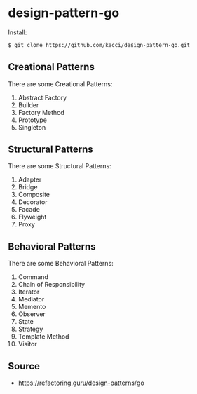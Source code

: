 # design-pattern-go

Install:
```sh
$ git clone https://github.com/kecci/design-pattern-go.git
```

## Creational Patterns
There are some Creational Patterns:
1. Abstract Factory
2. Builder
3. Factory Method
4. Prototype
5. Singleton

## Structural Patterns
There are some Structural Patterns:
1. Adapter
2. Bridge
3. Composite
4. Decorator
5. Facade
6. Flyweight
7. Proxy

## Behavioral Patterns
There are some Behavioral Patterns:
1. Command
2. Chain of Responsibility
3. Iterator
4. Mediator
5. Memento
6. Observer
7. State
8. Strategy
9. Template Method
10. Visitor
## Source
- https://refactoring.guru/design-patterns/go